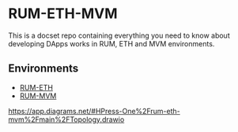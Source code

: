 # RUM-ETH-MVM

This is a docset repo containing everything you need to know about developing DApps works in RUM, ETH and MVM environments.


## Environments

- [RUM-ETH](RUM-ETH.md)
- [RUM-MVM](RUM-MVM.md)


https://app.diagrams.net/#HPress-One%2Frum-eth-mvm%2Fmain%2FTopology.drawio
